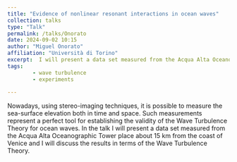 ```yaml
---
title: "Evidence of nonlinear resonant interactions in ocean waves"
collection: talks
type: "Talk"
permalink: /talks/Onorato
date: 2024-09-02 10:15
author: "Miguel Onorato" 
affiliation: "Università di Torino"
excerpt:  I will present a data set measured from the Acqua Alta Oceanographic Tower place about 15 km from the coast of Venice. 
tags: 
        - wave turbulence
        - experiments
 
---
```


Nowadays, using stereo-imaging techniques, it is possible to measure the sea-surface elevation both in time and space. Such measurements represent a perfect tool for establishing the validity of the Wave Turbulence Theory for ocean waves. In the talk I will present a data set measured from the Acqua Alta Oceanographic Tower place about 15 km from the coast of Venice and I will discuss the results in terms of the Wave Turbulence Theory.

